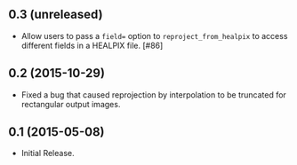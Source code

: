 0.3 (unreleased)
----------------

- Allow users to pass a ``field=`` option to ``reproject_from_healpix``
  to access different fields in a HEALPIX file. [#86]

0.2 (2015-10-29)
----------------

- Fixed a bug that caused reprojection by interpolation to be truncated for
  rectangular output images.

0.1 (2015-05-08)
----------------

- Initial Release.
